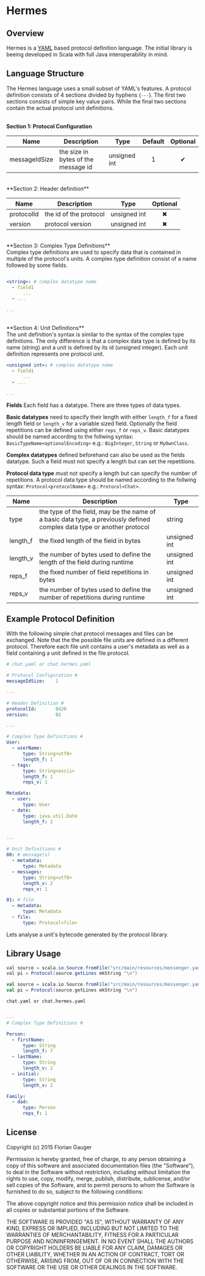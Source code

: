 Hermes
==============
Overview
--------------

Hermes is a [YAML][1] based protocol definition language. The initial library is beeing developed in Scala with full Java interoperability in mind.

Language Structure
--------------

The Hermes language uses a small subset of YAML's features. A protocol definition consists of 4 sections divided by hyphens (<code>---</code>). The first two sections consists of simple key value pairs. While the final two sections contain the actual protocol unit definitions.
<br>
<br>
 
**Section 1: Protocol Configuration**

| Name | Description | Type | Default | Optional |
| :--: | ----------- | ---- | :-----: | :------: |
| messageIdSize | the size in bytes of the message id | unsigned int | 1 | &#10004; |

<br>
**Section 2: Header definition**

| Name | Description | Type | Optional |
| ---- | ----------- | ---- | :------: |
| protocolId | the id of the protocol | unsigned int | &#10006; |
| version | protocol version | unsigned int | &#10006; |

<br>
**Section 3: Complex Type Definitions**<br>
Complex type definitions are used to specify data that is contained in multiple of the protocol's units.
A complex type definition consist of a name followed by some fields.

```yaml

<string>: # complex datatype name                           
  - field1 
      ...
  - ...

...
```

<br>
**Section 4: Unit Definitions**<br>
The unit definition's syntax is similar to the syntax of the complex type definitions. The only difference is that a complex data type is defined by its name (string) and a unit is defined by its id (unsigned integer). Each unit definition represents one protocol unit.

```yaml
<unsigned int>: # complex datatype name                           
  - field1 
      ...
  - ...

...
```

**Fields**
Each field has a datatype. There are three types of data types. 

**Basic datatypes** need to specify their length with either <code>length_f</code> for a fixed length field or <code>length_v</code> for a variable sized field. Optionally the field repetitions can be defined using either <code>reps_f</code> or <code>reps_v</code>. Basic datatypes should be named according to the follwing syntax: <code>BasicTypeName\<optionalEncoding></code> e.g.: <code>BigInteger</code>, <code>String<utf8></code> or <code>MyOwnClass<utf8></code>.

**Complex datatypes** defined beforehand can also be used as the fields datatype. Such a field must not specify a length but can set the repetitions. 

**Protocol data type** must not specify a length but can specify the number of repetitions. A protocol data type should be named according to the follwing syntax: <code>Protocol\<protocolName></code> e.g.: <code>Protocol\<Chat></code>.

| Name | Description | Type | 
| ---- | ----------- | ---- | 
| type | the type of the field, may be the name of a basic data type, a previously defined complex data type or another protocol | string |
| length_f | the fixed length of the field in bytes | unsigned int |
| length_v | the number of bytes used to define the length of the field during runtime | unsigned int |
| reps_f | the fixed number of field repetitions in bytes | unsigned int |
| reps_v | the number of bytes used to define the number of repetitions during runtime | unsigned int |

Example Protocol Definition
--------------
With the following simple chat protocol messages and files can be exchanged. Note that the the possible file units are defined in a different protocol. Therefore each file unit contains a user's metadata as well as a field containing a unit defined in the file protocol.


```yaml
# chat.yaml or chat.hermes.yaml

# Protocol Configuration #
messageIdSize:    1

---

# Header Definition #
protocolId:       0420
version:          01

---

# Complex Type Definitions #
User:
  - userName:
      type: String<utf8>
      length_f: 1
  - tags:
      type: String<ascii>
      length_f: 1
      reps_v: 1

Metadata:
  - user:
      type: User
  - date:
      type: java.util.Date
      length_f: 2


---

# Unit Definitions #
00: # message(s)
  - metadata:
      type: Metadata
  - messages:
      type: String<utf8>
      length_v: 2
      reps_v: 1

01: # file
  - metadata:
      type: Metadata
  - file:
      type: Protocol<file>
```

 Lets analyse a unit's bytecode generated by the protocol library.

 



Library Usage
--------------














```java
val source = scala.io.Source.fromFile("src/main/resources/messenger.yaml")
val pi = Protocol(source.getLines mkString "\n")
```


```scala
val source = scala.io.Source.fromFile("src/main/resources/messenger.yaml")
val pi = Protocol(source.getLines mkString "\n")
```
<code>chat.yaml or chat.hermes.yaml</code>
```yaml

---
# Complex Type Definitions #

Person:
  - firstName:
      type: String
      length_f: 7
  - lastName:
      type: String
      length_v: 2
  - initial:
      type: String
      length_v: 2

Family:
  - dad:
      type: Person
      reps_f: 1
```


License
--------------

Copyright (c) 2015 Florian Gauger

Permission is hereby granted, free of charge, to any person obtaining a copy
of this software and associated documentation files (the "Software"), to deal
in the Software without restriction, including without limitation the rights
to use, copy, modify, merge, publish, distribute, sublicense, and/or sell
copies of the Software, and to permit persons to whom the Software is
furnished to do so, subject to the following conditions:

The above copyright notice and this permission notice shall be included in all
copies or substantial portions of the Software.

THE SOFTWARE IS PROVIDED "AS IS", WITHOUT WARRANTY OF ANY KIND, EXPRESS OR
IMPLIED, INCLUDING BUT NOT LIMITED TO THE WARRANTIES OF MERCHANTABILITY,
FITNESS FOR A PARTICULAR PURPOSE AND NONINFRINGEMENT. IN NO EVENT SHALL THE
AUTHORS OR COPYRIGHT HOLDERS BE LIABLE FOR ANY CLAIM, DAMAGES OR OTHER
LIABILITY, WHETHER IN AN ACTION OF CONTRACT, TORT OR OTHERWISE, ARISING FROM,
OUT OF OR IN CONNECTION WITH THE SOFTWARE OR THE USE OR OTHER DEALINGS IN THE
SOFTWARE.


[1]: http://yaml.org/        "YAML"
